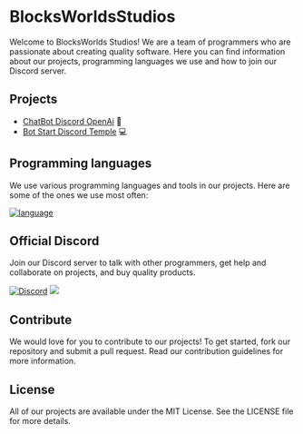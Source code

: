 # BlocksWorldsStudios

Welcome to BlocksWorlds Studios! We are a team of programmers who are passionate about creating quality software. Here you can find information about our projects, programming languages we use and how to join our Discord server.

## Projects

- [ChatBot Discord OpenAi](link-to-project) 🤖
- [Bot Start Discord Temple](link-to-project) 💻

## Programming languages

We use various programming languages and tools in our projects. Here are some of the ones we use most often:

[![language](https://skillicons.dev/icons?i=java,kotlin,nodejs,figma,javascript,python,typescript,git,blender&theme=light)](https://github.com/BlocksWorlds/BlocksWorlds/)

## Official Discord

Join our Discord server to talk with other programmers, get help and collaborate on projects, and buy quality products.

[![Discord](https://skillicons.dev/icons?i=discord&theme=light)](https://github.com/BlocksWorlds/BlocksWorlds/)   [![](https://dcbadge.vercel.app/api/server/xPSF2N2Rud)](https://discord.gg/xPSF2N2Rud)


## Contribute

We would love for you to contribute to our projects! To get started, fork our repository and submit a pull request. Read our contribution guidelines for more information.

## License

All of our projects are available under the MIT License. See the LICENSE file for more details.

